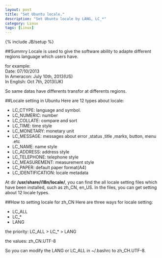 ```yaml
---
layout: post
title: "Set Ubuntu locale."
description: "Set Ubuntu locale by LANG, LC_*"
category: Linux
tags: [Linux]
---
```

{% include JB/setup %}

##Summry
Locale is used to give the software ability to adapte different regions
language which users have.  

for example:  
    Date: 07/10/2013  
    In Ameracon: July 10th, 2013(US)  
    In English: Oct 7th, 2013(UK)  

So same datas have differents transfor at differents regions.

##Locale setting in Ubuntu
Here are 12 types about locale:

* LC_CTYPE: language and symbol.
* LC_NUMERIC: number
* LC_COLLATE: compare and sort
* LC_TIME: time style
* LC_MONETARY: monetary unit
* LC_MESSAGE: messages about error ,status ,title ,marks, button, menu .etc
* LC_NAME: name style
* LC_ADDRESS: address style
* LC_TELEPHONE: telephone style
* LC_MEASUREMENT: measurement style
* LC_PAPER: default paper format(A4)
* LC_IDENTIFICATION: locale metadata

At dir __/usr/share/i18n/locale/__, you can find the all locale setting files 
which have been installed, such as zh\_CN, en\_US. In the files, you can get 
setting about 12 locale types.

##How to setting locale for zh_CN
Here are three ways for locale setting:

* LC_ALL
* LC_*
* LANG

the priority: LC_ALL > LC_* > LANG

the values: zh_CN.UTF-8

So you can modify the LANG or LC\_ALL in ~/.bashrc to zh_CH.UTF-8.
